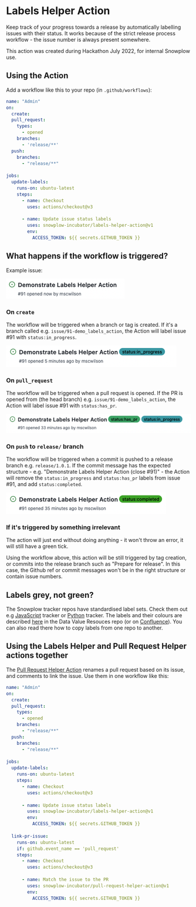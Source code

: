 # Labels Helper Action

Keep track of your progress towards a release by automatically labelling issues with their status. It works because of the strict release process workflow - the issue number is always present somewhere.

This action was created during Hackathon July 2022, for internal Snowplow use.

## Using the Action
Add a workflow like this to your repo (in `.github/workflows`):

```yaml
name: "Admin"
on:
  create:
  pull_request:
    types:
      - opened
    branches:
      - 'release/**'
  push:
    branches:
      - "release/**"

jobs:
  update-labels:
    runs-on: ubuntu-latest
    steps:
      - name: Checkout
        uses: actions/checkout@v3

      - name: Update issue status labels
        uses: snowplow-incubator/labels-helper-action@v1
        env:
          ACCESS_TOKEN: ${{ secrets.GITHUB_TOKEN }}
```

## What happens if the workflow is triggered?
Example issue:  

![new issue](public/1_new_issue.png)

### On `create`
The workflow will be triggered when a branch or tag is created. If it's a branch called e.g. `issue/91-demo_labels_action`, the Action will label issue #91 with `status:in_progress`.  

![in progress](public/2_issue_in_progress.png)

### On `pull_request`
The workflow will be triggered when a pull request is opened. If the PR is opened from (the head branch) e.g. `issue/91-demo_labels_action`, the Action will label issue #91 with `status:has_pr`.  

![has pr](public/3_issue_has_pr.png)

### On `push` to `release/` branch
The workflow will be triggered when a commit is pushed to a release branch e.g. `release/1.0.1`. If the commit message has the expected structure - e.g. "Demonstrate Labels Helper Action (close #91)" - the Action will remove the `status:in_progress` and `status:has_pr` labels from issue #91, and add `status:completed`.  

![completed](public/4_issue_completed.png)

### If it's triggered by something irrelevant
The action will just end without doing anything - it won't throw an error, it will still have a green tick.

Using the workflow above, this action will be still triggered by tag creation, or commits into the release branch such as "Prepare for release". In this case, the Github ref or commit messages won't be in the right structure or contain issue numbers.

## Labels grey, not green?
The Snowplow tracker repos have standardised label sets. Check them out e.g [JavaScript](https://github.com/snowplow/snowplow-javascript-tracker/labels) tracker or [Python](https://github.com/snowplow/snowplow-python-tracker/labels) tracker. The labels and their colours are described [here](https://github.com/snowplow-incubator/data-value-resources/blob/main/20%20Style/GH_issue_labels.md) in the Data Value Resouces repo (or on [Confluence](https://snplow.atlassian.net/wiki/spaces/DVR/pages/2767126529/GitHub+issue+labels)). You can also read there how to copy labels from one repo to another.


## Using the Labels Helper and Pull Request Helper actions together
The [Pull Request Helper Action](https://github.com/snowplow-incubator/pull-request-helper-action) renames a pull request based on its issue, and comments to link the issue. Use them in one workflow like this:

```yaml
name: "Admin"
on:
  create:
  pull_request:
    types:
      - opened
    branches:
      - "release/**"
  push:
    branches:
      - "release/**"

jobs:
  update-labels:
    runs-on: ubuntu-latest
    steps:
      - name: Checkout
        uses: actions/checkout@v3

      - name: Update issue status labels
        uses: snowplow-incubator/labels-helper-action@v1
        env:
          ACCESS_TOKEN: ${{ secrets.GITHUB_TOKEN }}

  link-pr-issue:
    runs-on: ubuntu-latest
    if: github.event_name == 'pull_request'
    steps:
      - name: Checkout
        uses: actions/checkout@v3

      - name: Match the issue to the PR
        uses: snowplow-incubator/pull-request-helper-action@v1
        env:
          ACCESS_TOKEN: ${{ secrets.GITHUB_TOKEN }}
```
